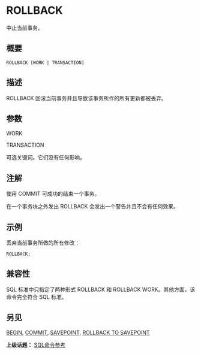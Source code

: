 # ROLLBACK

中止当前事务。

## 概要

```
ROLLBACK [WORK | TRANSACTION]
```

## 描述

ROLLBACK 回滚当前事务并且导致该事务所作的所有更新都被丢弃。

## 参数

WORK

TRANSACTION

可选关键词。它们没有任何影响。

## 注解

使用 COMMIT 可成功的结束一个事务。

在一个事务块之外发出 ROLLBACK 会发出一个警告并且不会有任何效果。

## 示例

丢弃当前事务所做的所有修改：

```
ROLLBACK;
```

## 兼容性

SQL 标准中只指定了两种形式 ROLLBACK 和 ROLLBACK WORK。其他方面，该命令完全符合 SQL 标准。

## 另见

[BEGIN](./begin.md), [COMMIT](./commit.md), [SAVEPOINT](./savepoint.md), [ROLLBACK TO SAVEPOINT](./rollback-to-savepoint.md)

**上级话题：** [SQL命令参考](./README.md)

